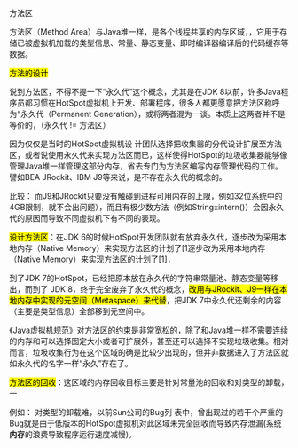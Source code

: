 方法区

方法区（Method Area）与Java堆一样，是各个线程共享的内存区域，，它用于存储已被虚拟机加载的类型信息、常量、静态变量、即时编译器编译后的代码缓存等数据。

<mark>方法的设计</mark>

说到方法区，不得不提一下“永久代”这个概念，尤其是在JDK 8以前，许多Java程序员都习惯在HotSpot虚拟机上开发、部署程序，很多人都更愿意把方法区称呼为“永久代（Permanent
Generation），或将两者混为一谈。本质上这两者并不是等价的，（永久代 != 方法区）

因为仅仅是当时的HotSpot虚拟机设
计团队选择把收集器的分代设计扩展至方法区，或者说使用永久代来实现方法区而已，这样使得HotSpot的垃圾收集器能够像管理Java堆一样管理这部分内存，省去专门为方法区编写内存管理代码的工作。譬如BEA JRockit、IBM J9等来说，是不存在永久代的概念的。

比较： 而J9和JRockit只要没有触碰到进程可用内存的上限，例如32位系统中的4GB限制，就不会出问题），而且有极少数方法（例如String::intern()）会因永久代的原因而导致不同虚拟机下有不同的表现。

<mark>设计方法区</mark>：在JDK 6的时候HotSpot开发团队就有放弃永久代，逐步改为采用本地内存（Native Memory）来实现方法区的计划了[1逐步改为采用本地内存（Native Memory）来实现方法区的计划了[1]，

到了JDK 7的HotSpot，已经把原本放在永久代的字符串常量池、静态变量等移出，而到了
JDK 8，终于完全废弃了永久代的概念，<mark>改用与JRockit、J9一样在本地内存中实现的元空间（Metaspace）来代替</mark>，把JDK 7中永久代还剩余的内容（主要是类型信息）全部移到元空间中。

《Java虚拟机规范》对方法区的约束是非常宽松的，除了和Java堆一样不需要连续的内存和可以选择固定大小或者可扩展外，甚至还可以选择不实现垃圾收集。相对而言，垃圾收集行为在这个区域的确是比较少出现的，但并非数据进入了方法区就如永久代的名字一样“永久”存在了。

<mark>方法区的回收</mark>：这区域的内存回收目标主要是针对常量池的回收和对类型的卸载，一

例如： 对类型的卸载难，以前Sun公司的Bug列
表中，曾出现过的若干个严重的Bug就是由于低版本的HotSpot虚拟机对此区域未完全回收而导致内存泄漏(系统**内存**的浪费导致程序运行速度减慢)。
